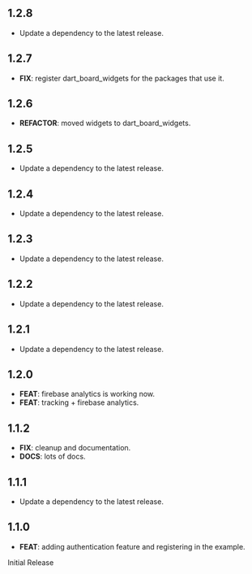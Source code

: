 ## 1.2.8

 - Update a dependency to the latest release.

## 1.2.7

 - **FIX**: register dart_board_widgets for the packages that use it.

## 1.2.6

 - **REFACTOR**: moved widgets to dart_board_widgets.

## 1.2.5

 - Update a dependency to the latest release.

## 1.2.4

 - Update a dependency to the latest release.

## 1.2.3

 - Update a dependency to the latest release.

## 1.2.2

 - Update a dependency to the latest release.

## 1.2.1

 - Update a dependency to the latest release.

## 1.2.0

 - **FEAT**: firebase analytics is working now.
 - **FEAT**: tracking + firebase analytics.

## 1.1.2

 - **FIX**: cleanup and documentation.
 - **DOCS**: lots of docs.

## 1.1.1

 - Update a dependency to the latest release.

## 1.1.0

 - **FEAT**: adding authentication feature and registering in the example.

Initial Release
